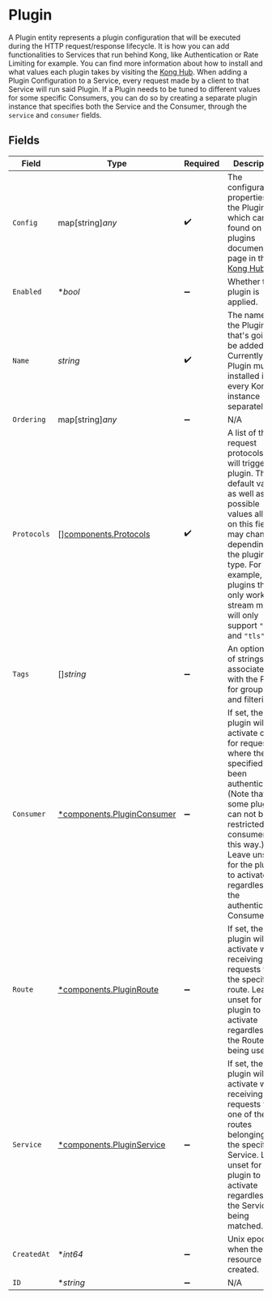 # Plugin

A Plugin entity represents a plugin configuration that will be executed during the HTTP request/response lifecycle. It is how you can add functionalities to Services that run behind Kong, like Authentication or Rate Limiting for example. You can find more information about how to install and what values each plugin takes by visiting the [Kong Hub](https://docs.konghq.com/hub/). When adding a Plugin Configuration to a Service, every request made by a client to that Service will run said Plugin. If a Plugin needs to be tuned to different values for some specific Consumers, you can do so by creating a separate plugin instance that specifies both the Service and the Consumer, through the `service` and `consumer` fields.


## Fields

| Field                                                                                                                                                                                                                                                                      | Type                                                                                                                                                                                                                                                                       | Required                                                                                                                                                                                                                                                                   | Description                                                                                                                                                                                                                                                                |
| -------------------------------------------------------------------------------------------------------------------------------------------------------------------------------------------------------------------------------------------------------------------------- | -------------------------------------------------------------------------------------------------------------------------------------------------------------------------------------------------------------------------------------------------------------------------- | -------------------------------------------------------------------------------------------------------------------------------------------------------------------------------------------------------------------------------------------------------------------------- | -------------------------------------------------------------------------------------------------------------------------------------------------------------------------------------------------------------------------------------------------------------------------- |
| `Config`                                                                                                                                                                                                                                                                   | map[string]*any*                                                                                                                                                                                                                                                           | :heavy_check_mark:                                                                                                                                                                                                                                                         | The configuration properties for the Plugin which can be found on the plugins documentation page in the [Kong Hub](https://docs.konghq.com/hub/).                                                                                                                          |
| `Enabled`                                                                                                                                                                                                                                                                  | **bool*                                                                                                                                                                                                                                                                    | :heavy_minus_sign:                                                                                                                                                                                                                                                         | Whether the plugin is applied.                                                                                                                                                                                                                                             |
| `Name`                                                                                                                                                                                                                                                                     | *string*                                                                                                                                                                                                                                                                   | :heavy_check_mark:                                                                                                                                                                                                                                                         | The name of the Plugin that's going to be added. Currently, the Plugin must be installed in every Kong instance separately.                                                                                                                                                |
| `Ordering`                                                                                                                                                                                                                                                                 | map[string]*any*                                                                                                                                                                                                                                                           | :heavy_minus_sign:                                                                                                                                                                                                                                                         | N/A                                                                                                                                                                                                                                                                        |
| `Protocols`                                                                                                                                                                                                                                                                | [][components.Protocols](../../models/components/protocols.md)                                                                                                                                                                                                             | :heavy_check_mark:                                                                                                                                                                                                                                                         | A list of the request protocols that will trigger this plugin. The default value, as well as the possible values allowed on this field, may change depending on the plugin type. For example, plugins that only work in stream mode will only support `"tcp"` and `"tls"`. |
| `Tags`                                                                                                                                                                                                                                                                     | []*string*                                                                                                                                                                                                                                                                 | :heavy_minus_sign:                                                                                                                                                                                                                                                         | An optional set of strings associated with the Plugin for grouping and filtering.                                                                                                                                                                                          |
| `Consumer`                                                                                                                                                                                                                                                                 | [*components.PluginConsumer](../../models/components/pluginconsumer.md)                                                                                                                                                                                                    | :heavy_minus_sign:                                                                                                                                                                                                                                                         | If set, the plugin will activate only for requests where the specified has been authenticated. (Note that some plugins can not be restricted to consumers this way.). Leave unset for the plugin to activate regardless of the authenticated Consumer.                     |
| `Route`                                                                                                                                                                                                                                                                    | [*components.PluginRoute](../../models/components/pluginroute.md)                                                                                                                                                                                                          | :heavy_minus_sign:                                                                                                                                                                                                                                                         | If set, the plugin will only activate when receiving requests via the specified route. Leave unset for the plugin to activate regardless of the Route being used.                                                                                                          |
| `Service`                                                                                                                                                                                                                                                                  | [*components.PluginService](../../models/components/pluginservice.md)                                                                                                                                                                                                      | :heavy_minus_sign:                                                                                                                                                                                                                                                         | If set, the plugin will only activate when receiving requests via one of the routes belonging to the specified Service. Leave unset for the plugin to activate regardless of the Service being matched.                                                                    |
| `CreatedAt`                                                                                                                                                                                                                                                                | **int64*                                                                                                                                                                                                                                                                   | :heavy_minus_sign:                                                                                                                                                                                                                                                         | Unix epoch when the resource was created.                                                                                                                                                                                                                                  |
| `ID`                                                                                                                                                                                                                                                                       | **string*                                                                                                                                                                                                                                                                  | :heavy_minus_sign:                                                                                                                                                                                                                                                         | N/A                                                                                                                                                                                                                                                                        |